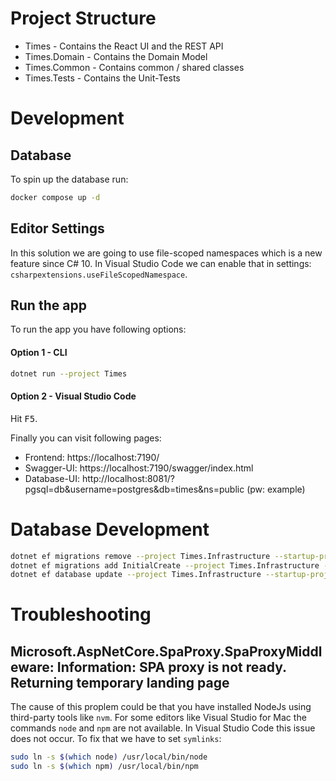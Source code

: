 # Project Structure
* Times - Contains the React UI and the REST API
* Times.Domain - Contains the Domain Model
* Times.Common - Contains common / shared classes
* Times.Tests - Contains the Unit-Tests

# Development
## Database
To spin up the database run:
```sh
docker compose up -d
```
## Editor Settings
In this solution we are going to use file-scoped namespaces which is a new feature since C# 10.
In Visual Studio Code we can enable that in settings: `csharpextensions.useFileScopedNamespace`.
## Run the app
To run the app you have following options:
#### Option 1 - CLI
```sh
dotnet run --project Times
```
#### Option 2 - Visual Studio Code
Hit <kbd>F5</kbd>.

Finally you can visit following pages:
* Frontend: https://localhost:7190/
* Swagger-UI: https://localhost:7190/swagger/index.html
* Database-UI: http://localhost:8081/?pgsql=db&username=postgres&db=times&ns=public (pw: example)
# Database Development
```sh
dotnet ef migrations remove --project Times.Infrastructure --startup-project Times
dotnet ef migrations add InitialCreate --project Times.Infrastructure --startup-project Times
dotnet ef database update --project Times.Infrastructure --startup-project Times
```

# Troubleshooting
## Microsoft.AspNetCore.SpaProxy.SpaProxyMiddleware: Information: SPA proxy is not ready. Returning temporary landing page
The cause of this proplem could be that you have installed NodeJs using third-party tools like `nvm`. For some editors like Visual Studio for Mac the commands `node` and `npm` are not available. In Visual Studio Code this issue does not occur. To fix that we have to set `symlinks`:
```sh
sudo ln -s $(which node) /usr/local/bin/node
sudo ln -s $(which npm) /usr/local/bin/npm
```